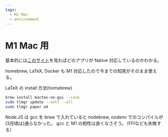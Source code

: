 ```yaml
---
tags:
  - M1 Mac
  - environment
---
```


# M1 Mac 用

基本的には[このサイト](https://isapplesiliconready.com)を見ればどのアプリが Native 対応しているのかわかる。

homebrew, LaTeX, Docker も M1 対応したので今までの知見がそのまま使える。

LaTeX の install 方法(homebrew)

```bash
brew install mactex-no-gui --cask
sudo tlmgr update --self --all
sudo tlmgr paper a4
```

Node.JS は gcc を brew で入れていると nodebrew, nodenv でのコンパイルが(3月頃は)通らなかった。
gcc と M1 の相性は良くなさそう。（FFIなども失敗する）
